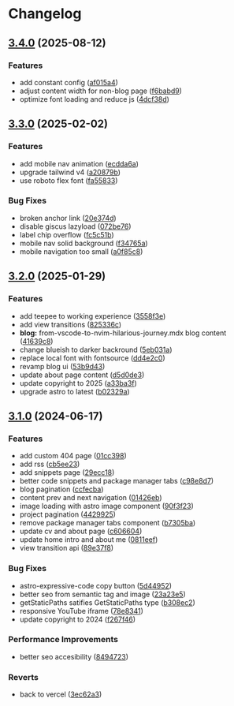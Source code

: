# Changelog

## [3.4.0](https://github.com/albugowy15/bughowi.com/compare/v3.3.0...v3.4.0) (2025-08-12)


### Features

* add constant config ([af015a4](https://github.com/albugowy15/bughowi.com/commit/af015a4fbddd29d15d0ae30378e70fa5effe9184))
* adjust content width for non-blog page ([f6babd9](https://github.com/albugowy15/bughowi.com/commit/f6babd9a2566003b74fd30cf36b46ad7de805d3e))
* optimize font loading and reduce js ([4dcf38d](https://github.com/albugowy15/bughowi.com/commit/4dcf38d33e71488185ecba3b538f79429ae6fa0e))

## [3.3.0](https://github.com/albugowy15/bughowi.com/compare/v3.2.0...v3.3.0) (2025-02-02)


### Features

* add mobile nav animation ([ecdda6a](https://github.com/albugowy15/bughowi.com/commit/ecdda6afac37d8da9feac283c3c58a6bc8e78a1d))
* upgrade tailwind v4 ([a20879b](https://github.com/albugowy15/bughowi.com/commit/a20879b1f46fabc0f8729cb67f9abd96b479fdf7))
* use roboto flex font ([fa55833](https://github.com/albugowy15/bughowi.com/commit/fa558330fb3506fdad7c651708d8d44e0b1eda4b))


### Bug Fixes

* broken anchor link ([20e374d](https://github.com/albugowy15/bughowi.com/commit/20e374daac2e1cb7bdbd18afb5be79089c68cf56))
* disable giscus lazyload ([072be76](https://github.com/albugowy15/bughowi.com/commit/072be76858f90bb583785a675f203f8387cde88f))
* label chip overflow ([fc5c51b](https://github.com/albugowy15/bughowi.com/commit/fc5c51b9dd196dc75b3ad18ca487a54592f90a8d))
* mobile nav solid background ([f34765a](https://github.com/albugowy15/bughowi.com/commit/f34765a10923e9989f15154a45e184cd42d94330))
* mobile navigation too small ([a0f85c8](https://github.com/albugowy15/bughowi.com/commit/a0f85c83734cd54a8033d87a165ded19f2ba59d5))

## [3.2.0](https://github.com/albugowy15/bughowi.com/compare/v3.1.0...v3.2.0) (2025-01-29)


### Features

* add teepee to working experience ([3558f3e](https://github.com/albugowy15/bughowi.com/commit/3558f3e793a43bd3cdcb1bcf3ce5789e896dd1da))
* add view transitions ([825336c](https://github.com/albugowy15/bughowi.com/commit/825336cc1bd6caee37bc910e821483558133e71e))
* **blog:** from-vscode-to-nvim-hilarious-journey.mdx blog content ([41639c8](https://github.com/albugowy15/bughowi.com/commit/41639c8ee52dbfa364dbc85ce80bd7c385abbc59))
* change blueish to darker backround ([5eb031a](https://github.com/albugowy15/bughowi.com/commit/5eb031a254a623b617ffa6bb1a6453599976ca9f))
* replace local font with fontsource ([dd4e2c0](https://github.com/albugowy15/bughowi.com/commit/dd4e2c01162d4bf59e8f747262e8069c53c0d6e8))
* revamp blog ui ([53b9d43](https://github.com/albugowy15/bughowi.com/commit/53b9d430e6a56109a55cd7aeff2cce411e99d397))
* update about page content ([d5d0de3](https://github.com/albugowy15/bughowi.com/commit/d5d0de3196d40b102702a9dc095fadcf038a10f4))
* update copyright to 2025 ([a33ba3f](https://github.com/albugowy15/bughowi.com/commit/a33ba3f01d732670e30db1c357e9ffc3d12b0008))
* upgrade astro to latest ([b02329a](https://github.com/albugowy15/bughowi.com/commit/b02329a98d8d6b93e2095aaaab70785d86aaf167))

## [3.1.0](https://github.com/albugowy15/bughowi.com/compare/3.0.0...v3.1.0) (2024-06-17)


### Features

* add custom 404 page ([01cc398](https://github.com/albugowy15/bughowi.com/commit/01cc398bd9bba75d29914db12abe899a2ddbd049))
* add rss ([cb5ee23](https://github.com/albugowy15/bughowi.com/commit/cb5ee23f8d4f405d4513b24b8c453f890dd2c84b))
* add snippets page ([29ecc18](https://github.com/albugowy15/bughowi.com/commit/29ecc1802dd8cb8f983c66c9d26b2e15d2fa050f))
* better code snippets and package manager tabs ([c98e8d7](https://github.com/albugowy15/bughowi.com/commit/c98e8d70ad773b42eafe547c054da8f70597939a))
* blog pagination ([ccfecba](https://github.com/albugowy15/bughowi.com/commit/ccfecbacf0e1dcc2de5511f5298b0fef40615dee))
* content prev and next navigation ([01426eb](https://github.com/albugowy15/bughowi.com/commit/01426ebb67edaa9bfc6c7c71c2ba0f102a14e6f3))
* image loading with astro image component ([90f3f23](https://github.com/albugowy15/bughowi.com/commit/90f3f23e8c1a06795df0919e91521bd2ec391a5d))
* project pagination ([4429925](https://github.com/albugowy15/bughowi.com/commit/4429925b91c692c646d31a8864b9bc6f37e97682))
* remove package manager tabs component ([b7305ba](https://github.com/albugowy15/bughowi.com/commit/b7305ba6a237f1326504b97994ccc78e331eed40))
* update cv and about page ([c606604](https://github.com/albugowy15/bughowi.com/commit/c606604c8292fdc19276d63bbd26ad7947a2a914))
* update home intro and about me ([0811eef](https://github.com/albugowy15/bughowi.com/commit/0811eefaa4fc15ca8df02ed68b27736a19280c1c))
* view transition api ([89e37f8](https://github.com/albugowy15/bughowi.com/commit/89e37f8e446292f067bc2945a909a95f882ce629))


### Bug Fixes

* astro-expressive-code copy button ([5d44952](https://github.com/albugowy15/bughowi.com/commit/5d44952b71a597cdfa27649e026f80fc85b8cd25))
* better seo from semantic tag and image ([23a23e5](https://github.com/albugowy15/bughowi.com/commit/23a23e50c68feff772530115c92a042b82702746))
* getStaticPaths satifies GetStaticPaths type ([b308ec2](https://github.com/albugowy15/bughowi.com/commit/b308ec2afb778345eb74175eefd08ebc1f2e5775))
* responsive YouTube iframe ([78e8341](https://github.com/albugowy15/bughowi.com/commit/78e83411faacadf9214961dc538a9e1ed62e806b))
* update copyright to 2024 ([f267f46](https://github.com/albugowy15/bughowi.com/commit/f267f46e79fcaa9f6127c1b289e5fc87f11bdf92))


### Performance Improvements

* better seo accesibility ([8494723](https://github.com/albugowy15/bughowi.com/commit/8494723642a49adb48ec43533e6ffb7e4ebc0bc7))


### Reverts

* back to vercel ([3ec62a3](https://github.com/albugowy15/bughowi.com/commit/3ec62a3188921ab4cf0580e16c507ec837613065))
